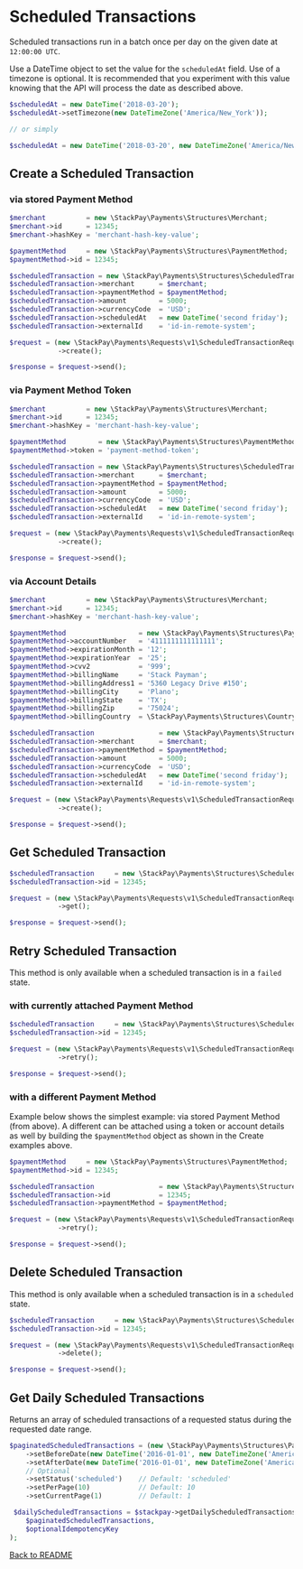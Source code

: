 # Scheduled Transactions

Scheduled transactions run in a batch once per day on the given date at `12:00:00 UTC`.

Use a DateTime object to set the value for the `scheduledAt` field. Use of a timezone is optional. It is recommended that you experiment with this value knowing that the API will process the date as described above.

```php
$scheduledAt = new DateTime('2018-03-20');
$scheduledAt->setTimezone(new DateTimeZone('America/New_York'));

// or simply

$scheduledAt = new DateTime('2018-03-20', new DateTimeZone('America/New_York'));
```

## Create a Scheduled Transaction

### via stored Payment Method

```php
$merchant          = new \StackPay\Payments\Structures\Merchant;
$merchant->id      = 12345;
$merchant->hashKey = 'merchant-hash-key-value';

$paymentMethod     = new \StackPay\Payments\Structures\PaymentMethod;
$paymentMethod->id = 12345;

$scheduledTransaction = new \StackPay\Payments\Structures\ScheduledTransaction;
$scheduledTransaction->merchant      = $merchant;
$scheduledTransaction->paymentMethod = $paymentMethod;
$scheduledTransaction->amount        = 5000;
$scheduledTransaction->currencyCode  = 'USD';
$scheduledTransaction->scheduledAt   = new DateTime('second friday');
$scheduledTransaction->externalId    = 'id-in-remote-system';

$request = (new \StackPay\Payments\Requests\v1\ScheduledTransactionRequest($scheduledTransaction))
            ->create();

$response = $request->send();
```

### via Payment Method Token

```php
$merchant          = new \StackPay\Payments\Structures\Merchant;
$merchant->id      = 12345;
$merchant->hashKey = 'merchant-hash-key-value';

$paymentMethod        = new \StackPay\Payments\Structures\PaymentMethod;
$paymentMethod->token = 'payment-method-token';

$scheduledTransaction = new \StackPay\Payments\Structures\ScheduledTransaction;
$scheduledTransaction->merchant      = $merchant;
$scheduledTransaction->paymentMethod = $paymentMethod;
$scheduledTransaction->amount        = 5000;
$scheduledTransaction->currencyCode  = 'USD';
$scheduledTransaction->scheduledAt   = new DateTime('second friday');
$scheduledTransaction->externalId    = 'id-in-remote-system';

$request = (new \StackPay\Payments\Requests\v1\ScheduledTransactionRequest($scheduledTransaction))
            ->create();

$response = $request->send();
```

### via Account Details

```php
$merchant          = new \StackPay\Payments\Structures\Merchant;
$merchant->id      = 12345;
$merchant->hashKey = 'merchant-hash-key-value';

$paymentMethod                  = new \StackPay\Payments\Structures\PaymentMethod;
$paymentMethod->accountNumber   = '4111111111111111';
$paymentMethod->expirationMonth = '12';
$paymentMethod->expirationYear  = '25';
$paymentMethod->cvv2            = '999';
$paymentMethod->billingName     = 'Stack Payman';
$paymentMethod->billingAddress1 = '5360 Legacy Drive #150';
$paymentMethod->billingCity     = 'Plano';
$paymentMethod->billingState    = 'TX';
$paymentMethod->billingZip      = '75024';
$paymentMethod->billingCountry  = \StackPay\Payments\Structures\Country::usa();

$scheduledTransaction                = new \StackPay\Payments\Structures\ScheduledTransaction;
$scheduledTransaction->merchant      = $merchant;
$scheduledTransaction->paymentMethod = $paymentMethod;
$scheduledTransaction->amount        = 5000;
$scheduledTransaction->currencyCode  = 'USD';
$scheduledTransaction->scheduledAt   = new DateTime('second friday');
$scheduledTransaction->externalId    = 'id-in-remote-system';

$request = (new \StackPay\Payments\Requests\v1\ScheduledTransactionRequest($scheduledTransaction))
            ->create();

$response = $request->send();
```

## Get Scheduled Transaction

```php
$scheduledTransaction     = new \StackPay\Payments\Structures\ScheduledTransaction;
$scheduledTransaction->id = 12345;

$request = (new \StackPay\Payments\Requests\v1\ScheduledTransactionRequest($scheduledTransaction))
            ->get();

$response = $request->send();
```

## Retry Scheduled Transaction

This method is only available when a scheduled transaction is in a `failed` state.

### with currently attached Payment Method

```php
$scheduledTransaction     = new \StackPay\Payments\Structures\ScheduledTransaction;
$scheduledTransaction->id = 12345;

$request = (new \StackPay\Payments\Requests\v1\ScheduledTransactionRequest($scheduledTransaction))
            ->retry();

$response = $request->send();
```

### with a different Payment Method

Example below shows the simplest example: via stored Payment Method (from above). A different can be attached using a token or account details as well by building the `$paymentMethod` object as shown in the Create examples above.

```php
$paymentMethod     = new \StackPay\Payments\Structures\PaymentMethod;
$paymentMethod->id = 12345;

$scheduledTransaction                = new \StackPay\Payments\Structures\ScheduledTransaction;
$scheduledTransaction->id            = 12345;
$scheduledTransaction->paymentMethod = $paymentMethod;

$request = (new \StackPay\Payments\Requests\v1\ScheduledTransactionRequest($scheduledTransaction))
            ->retry();

$response = $request->send();
```

## Delete Scheduled Transaction

This method is only available when a scheduled transaction is in a `scheduled` state.

```php
$scheduledTransaction     = new \StackPay\Payments\Structures\ScheduledTransaction;
$scheduledTransaction->id = 12345;

$request = (new \StackPay\Payments\Requests\v1\ScheduledTransactionRequest($scheduledTransaction))
            ->delete();

$response = $request->send();
```

## Get Daily Scheduled Transactions

Returns an array of scheduled transactions of a requested status during the requested date range.

```php
$paginatedScheduledTransactions = (new \StackPay\Payments\Structures\PaginatedScheduledTransactions())
    ->setBeforeDate(new DateTime('2016-01-01', new DateTimeZone('America/New_York')))
    ->setAfterDate(new DateTime('2016-01-01', new DateTimeZone('America/New_York')));
    // Optional
    ->setStatus('scheduled')    // Default: 'scheduled'
    ->setPerPage(10)            // Default: 10
    ->setCurrentPage(1)         // Default: 1

 $dailyScheduledTransactions = $stackpay->getDailyScheduledTransactions(
    $paginatedScheduledTransactions,
    $optionalIdempotencyKey
);
```

[Back to README](../README.md)

